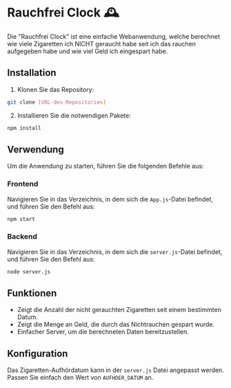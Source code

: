 # Rauchfrei Clock 🕰️

Die "Rauchfrei Clock" ist eine einfache Webanwendung, welche berechnet wie viele Zigaretten ich NICHT geraucht habe seit ich das rauchen aufgegeben habe und wie viel Geld ich eingespart habe.

## Installation

1. Klonen Sie das Repository:
```bash
git clone [URL-des-Repositories]
```

2. Installieren Sie die notwendigen Pakete:
```bash
npm install
```

## Verwendung

Um die Anwendung zu starten, führen Sie die folgenden Befehle aus:

### Frontend

Navigieren Sie in das Verzeichnis, in dem sich die `App.js`-Datei befindet, und führen Sie den Befehl aus:
```bash
npm start
```

### Backend

Navigieren Sie in das Verzeichnis, in dem sich die `server.js`-Datei befindet, und führen Sie den Befehl aus:
```bash
node server.js
```

## Funktionen

- Zeigt die Anzahl der nicht gerauchten Zigaretten seit einem bestimmten Datum.
- Zeigt die Menge an Geld, die durch das Nichtrauchen gespart wurde.
- Einfacher Server, um die berechneten Daten bereitzustellen.

## Konfiguration

Das Zigaretten-Aufhördatum kann in der `server.js` Datei angepasst werden. Passen Sie einfach den Wert von `AUFHOER_DATUM` an.

